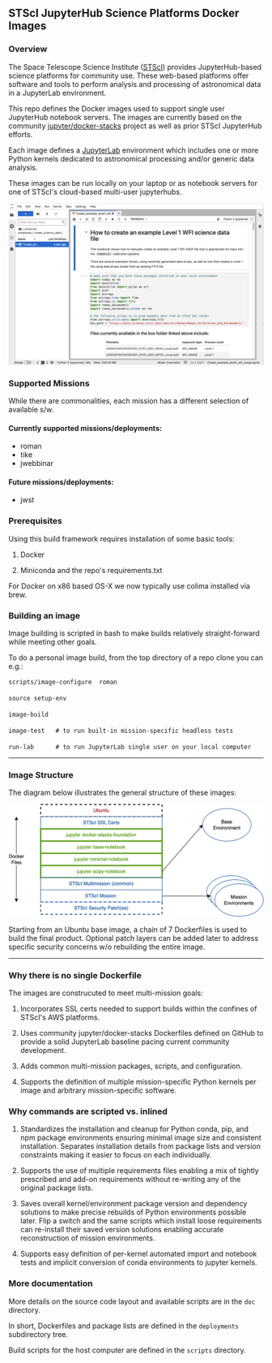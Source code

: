 
## STScI JupyterHub Science Platforms Docker Images

### Overview

The Space Telescope Science Institute
([STScI](https://www.stsci.edu/)) provides JupyterHub-based science
platforms for community use.  These web-based platforms offer software
and tools to perform analysis and processing of astronomical data in a JupyterLab environment.

This repo defines the Docker images used to support single user JupyterHub notebook servers.  The images are currently based on the community [jupyter/docker-stacks](https://github.com/jupyter/docker-stacks)
 project as well as prior STScI JupyterHub efforts.

Each image defines a [JupyterLab](https://jupyter.org/) environment which includes one or more Python kernels dedicated to astronomical processing and/or generic data analysis.

These images can be run locally on your laptop or as notebook servers for one of STScI's cloud-based multi-user jupyterhubs.

![Image and Dockerfile Structure](JupyterLab.png)

### Supported Missions

While there are commonalities, each mission has a different selection of
available s/w.

#### Currently supported missions/deployments:

- roman
- tike
- jwebbinar

#### Future missions/deployments:

- jwst

### Prerequisites

Using this build framework requires installation of some basic tools:

1. Docker

2. Miniconda and the repo's requirements.txt

For Docker on x86 based OS-X we now typically use colima installed via brew.

### Building an image

Image building is scripted in bash to make builds relatively straight-forward while meeting other goals.

To do a personal image build, from the top directory of a repo clone you can
e.g.:

```
scripts/image-configure  roman

source setup-env

image-build

image-test   # to run built-in mission-specific headless tests

run-lab      # to run JupyterLab single user on your local computer
```


---
### Image Structure

The diagram below illustrates the general structure of these images:

![Image and Dockerfile Structure](image-structure.png)

Starting from an Ubuntu base image, a chain of 7 Dockerfiles is used to build the final product.  Optional patch layers can be added later to address specific security concerns w/o rebuilding the entire image.

---

### Why there is no single Dockerfile

The images are construcuted to meet multi-mission goals:

1. Incorporates SSL certs needed to support builds within the confines of STScI's AWS platforms.

2. Uses community jupyter/docker-stacks Dockerfiles defined on GitHub to provide a solid JupyterLab baseline pacing current community development.

3. Adds common multi-mission packages, scripts, and configuration.

4. Supports the definition of multiple mission-specific Python kernels per image and arbitrary mission-specific software.

### Why commands are scripted vs. inlined

1. Standardizes the installation and cleanup for Python conda, pip, and npm package environments ensuring minimal image size and consistent installation.  Separates installation details from package lists and version constraints making it easier to focus on each individually.

2. Supports the use of multiple requirements files enabling a mix of tightly prescribed and add-on requirements without re-writing any of the original package lists.

3. Saves overall kernel/environment package version and dependency solutions to make precise rebuilds of Python environments possible later.    Flip a switch and the same scripts which install loose requirements can re-install their saved version solutions enabling accurate reconstruction of mission environments.

4. Supports easy definition of per-kernel automated import and notebook tests and implicit conversion of conda environments to jupyter kernels.

### More documentation

More details on the source code layout and available scripts are in the `doc` directory.

In short,  Dockerfiles and package lists are defined in the `deployments` subdirectory tree.

Build scripts for the host computer are defined in the `scripts` directory.
